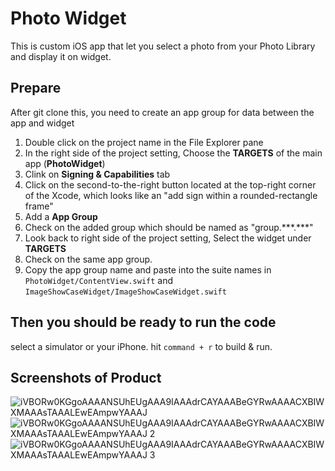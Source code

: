 #  Photo Widget

This is custom iOS app that let you select a photo from your Photo Library and display it on widget.

## Prepare
After git clone this, you need to create an app group for data between the app and widget
1. Double click on the project name in the File Explorer pane
2. In the right side of the project setting, Choose the **TARGETS** of the main app (**PhotoWidget**)
3. Clink on **Signing & Capabilities** tab
4. Click on the second-to-the-right button located at the top-right corner of the Xcode, which looks like an "add sign within a rounded-rectangle frame"
5. Add a **App Group**
6. Check on the added group which should be named as "group.\*\*\*.\*\*\*"
7. Look back to right side of the project setting, Select the widget under **TARGETS**
8. Check on the same app group.
9. Copy the app group name and paste into the suite names in `PhotoWidget/ContentView.swift` and `ImageShowCaseWidget/ImageShowCaseWidget.swift`

## Then you should be ready to run the code
select a simulator or your iPhone.
hit `command + r` to build & run.

## Screenshots of Product
![iVBORw0KGgoAAAANSUhEUgAAA9IAAAdrCAYAAABeGYRwAAAACXBIWXMAAAsTAAALEwEAmpwYAAAJ](https://github.com/Lishen2147/iOS-Photo-Widget/assets/65699767/479223cf-8e88-4765-b36b-464b0f6d4f15)
![iVBORw0KGgoAAAANSUhEUgAAA9IAAAdrCAYAAABeGYRwAAAACXBIWXMAAAsTAAALEwEAmpwYAAAJ 2](https://github.com/Lishen2147/iOS-Photo-Widget/assets/65699767/bfbb3c33-b6d0-40ab-8576-44ef52305f4a)
![iVBORw0KGgoAAAANSUhEUgAAA9IAAAdrCAYAAABeGYRwAAAACXBIWXMAAAsTAAALEwEAmpwYAAAJ 3](https://github.com/Lishen2147/iOS-Photo-Widget/assets/65699767/d0e28a35-d9da-43d4-8739-3cb885eec8d4)
